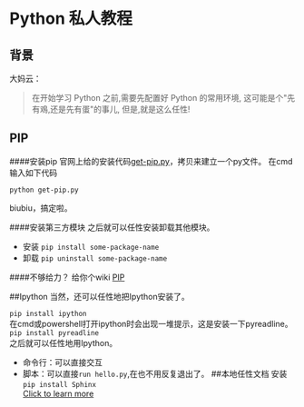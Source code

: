 # Python 私人教程

## 背景
大妈云：
> 在开始学习 Python 之前,需要先配置好 Python 的常用环境, 这可能是个"先有鳮,还是先有蛋"的事儿, 但是,就是这么任性!

## PIP
####安装pip
官网上给的安装代码[get-pip.py](https://bootstrap.pypa.io/get-pip.py)，拷贝来建立一个py文件。
在cmd输入如下代码

````python get-pip.py````

biubiu，搞定啦。

####安装第三方模块
之后就可以任性安装卸载其他模块。
- 安装
````pip install some-package-name````
- 卸载
````pip uninstall some-package-name````


####不够给力？
给你个wiki
[PIP](https://en.wikipedia.org/wiki/Pip_(package_manager))

##Ipython
当然，还可以任性地把Ipython安装了。

````pip install ipython````    
在cmd或powershell打开ipython时会出现一堆提示，这是安装一下pyreadline。
````pip install pyreadline````    
之后就可以任性地用Ipython。    
- 命令行：可以直接交互
- 脚本：可以直接````run hello.py````,在也不用反复退出了。
##本地任性文档
安装```pip install Sphinx```  
[Click to learn more](http://sphinx-doc.org/tutorial.html#setting-up-the-documentation-sources)